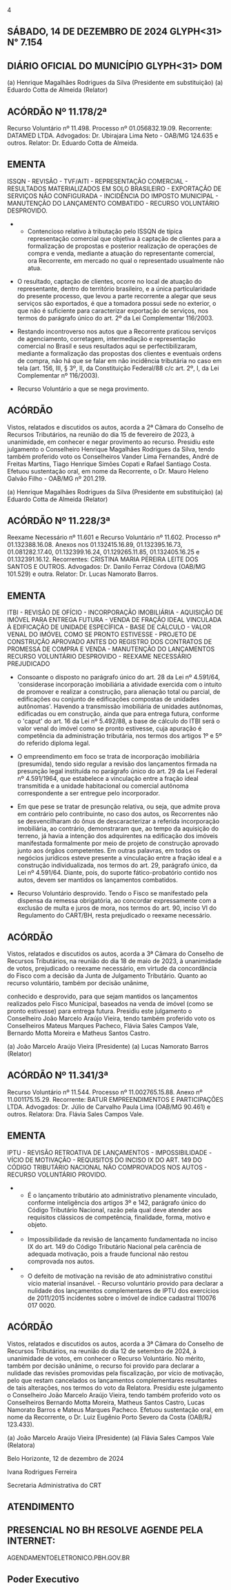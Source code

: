 <!-- image -->

4

## SÁBADO, 14 DE DEZEMBRO DE 2024 GLYPH<31> N° 7.154

## DIÁRIO OFICIAL DO MUNICÍPIO GLYPH<31> DOM

(a) Henrique Magalhães Rodrigues da Silva (Presidente em substituição) (a) Eduardo Cotta de Almeida (Relator)

## ACÓRDÃO Nº 11.178/2ª

Recurso Voluntário nº 11.498. Processo nº 01.056832.19.09. Recorrente: DATAMED LTDA. Advogados: Dr. Ubirajara Lima Neto - OAB/MG 124.635 e outros. Relator: Dr. Eduardo Cotta de Almeida.

## EMENTA

ISSQN  -  REVISÃO  -  TVF/AITI  -  REPRESENTAÇÃO  COMERCIAL  -  RESULTADOS MATERIALIZADOS EM SOLO BRASILEIRO - EXPORTAÇÃO DE SERVIÇOS NÃO CONFIGURADA - INCIDÊNCIA DO IMPOSTO MUNICIPAL - MANUTENÇÃO DO LANÇAMENTO COMBATIDO - RECURSO VOLUNTÁRIO DESPROVIDO.

- - Contencioso relativo à tributação pelo ISSQN de típica representação comercial que objetiva à captação de clientes para a formalização de propostas e posterior realização de operações de compra e venda, mediante a atuação do representante comercial, ora Recorrente, em mercado no qual o representado usualmente não atua.

- O resultado, captação de clientes, ocorre no local de atuação do representante, dentro do território brasileiro, e a única particularidade do presente processo, que levou a parte recorrente a alegar que seus serviços são exportados, é que a tomadora possui sede no exterior, o que não é suficiente para caracterizar exportação de serviços, nos termos do parágrafo único do art. 2º da Lei Complementar 116/2003.

- Restando incontroverso nos autos que a Recorrente praticou serviços de agenciamento, corretagem, intermediação e representação comercial no Brasil e seus resultados aqui se perfectibilizaram, mediante a formalização das propostas dos clientes e eventuais ordens de compra, não há que se falar em não incidência tributária no caso em tela (art. 156, III, § 3º, II, da Constituição Federal/88 c/c art. 2º, I, da Lei Complementar nº 116/2003).

- Recurso Voluntário a que se nega provimento.

## ACÓRDÃO

Vistos, relatados e discutidos os autos, acorda a 2ª Câmara do Conselho de Recursos Tributários, na reunião do dia 15 de fevereiro de 2023, à unanimidade, em conhecer e negar provimento ao recurso. Presidiu este julgamento o Conselheiro Henrique Magalhães Rodrigues da Silva, tendo também proferido voto os Conselheiros Vander Lima Fernandes, André de Freitas Martins, Tiago Henrique Simões Copati e Rafael Santiago Costa. Efetuou sustentação oral, em nome da Recorrente, o Dr. Mauro Heleno Galvão Filho - OAB/MG nº 201.219.

(a) Henrique Magalhães Rodrigues da Silva (Presidente em substituição) (a) Eduardo Cotta de Almeida (Relator)

## ACÓRDÃO Nº 11.228/3ª

Reexame  Necessário  nº  11.601  e  Recurso  Voluntário  nº  11.602.  Processo  nº 01.132388.16.08.  Anexos  nos  01.132415.16.89,  01.132395.16.73,  01.081282.17.40, 01.132399.16.24, 01.129265.11.85, 01.132405.16.25 e 01.132391.16.12. Recorrentes: CRISTINA MARIA PEREIRA LEITE DOS SANTOS E OUTROS. Advogados: Dr. Danilo Ferraz Córdova (OAB/MG 101.529) e outra. Relator: Dr. Lucas Namorato Barros.

## EMENTA

ITBI - REVISÃO DE OFÍCIO - INCORPORAÇÃO IMOBILIÁRIA - AQUISIÇÃO DE IMÓVEL PARA ENTREGA FUTURA - VENDA DE FRAÇÃO IDEAL VINCULADA À EDIFICAÇÃO DE UNIDADE  ESPECÍFICA  -  BASE  DE  CÁLCULO  -  VALOR  VENAL  DO  IMÓVEL  COMO  SE PRONTO ESTIVESSE - PROJETO DE CONSTRUÇÃO APROVADO ANTES DO REGISTRO DOS CONTRATOS DE PROMESSA DE COMPRA E VENDA - MANUTENÇÃO DO LANÇAMENTOS RECURSO VOLUNTÁRIO DESPROVIDO - REEXAME NECESSÁRIO PREJUDICADO

- Consoante o disposto no parágrafo único do art. 28 da Lei nº 4.591/64, 'considerase incorporação imobiliária a atividade exercida com o intuito de promover e realizar a construção, para alienação total ou parcial, de edificações ou conjunto de edificações compostas  de  unidades  autônomas'.  Havendo  a  transmissão  imobiliária  de  unidades autônomas, edificadas ou em construção, ainda que para entrega futura, conforme o 'caput' do art. 16 da Lei nº 5.492/88, a base de cálculo do ITBI será o valor venal do imóvel como se pronto estivesse, cuja apuração é competência da administração tributária, nos termos dos artigos 1º e 5º do referido diploma legal.

- O empreendimento em foco se trata de incorporação imobiliária (presumida), tendo sido regular a revisão dos lançamentos firmada na presunção legal instituída no parágrafo único do art. 29 da Lei Federal nº 4.591/1964, que estabelece a vinculação entre a fração ideal transmitida e a unidade habitacional ou comercial autônoma correspondente a ser entregue pelo incorporador.

- Em que pese se tratar de presunção relativa, ou seja, que admite prova em contrário pelo contribuinte, no caso dos autos, os Recorrentes não se desvencilharam do ônus de descaracterizar a referida incorporação imobiliária, ao contrário, demonstraram que, ao tempo da aquisição do terreno, já havia a intenção dos adquirentes na edificação dos imóveis manifestada formalmente por meio de projeto de construção aprovado junto aos órgãos competentes. Em outras palavras, em todos os negócios jurídicos esteve presente a vinculação entre a fração ideal e a construção individualizada, nos termos do art. 29, parágrafo único, da Lei nº 4.591/64. Diante, pois, do suporte fático-probatório contido nos autos, devem ser mantidos os lançamentos combatidos.

- Recurso Voluntário desprovido. Tendo o Fisco se manifestado pela dispensa da remessa obrigatória, ao concordar expressamente com a exclusão de multa e juros de mora, nos termos do art. 90, inciso VI do Regulamento do CART/BH, resta prejudicado o reexame necessário.

## ACÓRDÃO

Vistos, relatados e discutidos os autos, acorda a 3ª Câmara do Conselho de Recursos Tributários, na reunião do dia 18 de maio de 2023, à unanimidade de votos, prejudicado o reexame necessário, em virtude da concordância do Fisco com a decisão da Junta de Julgamento  Tributário.  Quanto  ao  recurso  voluntário,  também  por  decisão  unânime,

conhecido e desprovido, para que sejam mantidos os lançamentos realizados pelo Fisco Municipal, baseados na venda de imóvel (como se pronto estivesse) para entrega futura. Presidiu este julgamento o Conselheiro João Marcelo Araújo Vieira, tendo também proferido voto os Conselheiros Mateus Marques Pacheco, Flávia Sales Campos Vale, Bernardo Motta Moreira e Matheus Santos Castro.

(a) João Marcelo Araújo Vieira (Presidente) (a) Lucas Namorato Barros (Relator)

## ACÓRDÃO Nº 11.341/3ª

Recurso Voluntário nº 11.544. Processo nº 11.002765.15.88. Anexo nº 11.001175.15.29. Recorrente: BATUR EMPREENDIMENTOS E PARTICIPAÇÕES LTDA. Advogados: Dr. Júlio de Carvalho Paula Lima (OAB/MG 90.461) e outros. Relatora: Dra. Flávia Sales Campos Vale.

## EMENTA

IPTU  -  REVISÃO  RETROATIVA  DE  LANÇAMENTOS  -  IMPOSSIBILIDADE  -VÍCIO  DE MOTIVAÇÃO - REQUISITOS DO INCISO IX DO ART. 149 DO CÓDIGO TRIBUTÁRIO NACIONAL NÃO COMPROVADOS NOS AUTOS - RECURSO VOLUNTÁRIO PROVIDO.

- - É o lançamento tributário ato administrativo plenamente vinculado, conforme inteligência dos artigos 3º e 142, parágrafo único do Código Tributário Nacional, razão pela qual deve atender aos requisitos clássicos de competência, finalidade, forma, motivo e objeto.
- - Impossibilidade da revisão de lançamento fundamentada no inciso IX do art. 149 do Código Tributário Nacional pela carência de adequada motivação, pois a fraude funcional não restou comprovada nos autos.
- - O defeito de motivação na revisão de ato administrativo constitui vício material insanável. - Recurso voluntário provido para declarar a nulidade dos lançamentos complementares de IPTU dos exercícios de 2011/2015 incidentes sobre o imóvel de índice cadastral 110076 017 0020.

## ACÓRDÃO

Vistos, relatados e discutidos os autos, acorda a 3ª Câmara do Conselho de Recursos Tributários, na reunião do dia 12 de setembro de 2024, à unanimidade de votos, em conhecer o Recurso Voluntário. No mérito, também por decisão unânime, o recurso foi provido para declarar a nulidade das revisões promovidas pela fiscalização, por vício de motivação, pelo que restam cancelados os lançamentos complementares resultantes de tais alterações, nos termos do voto da Relatora. Presidiu este julgamento o Conselheiro João Marcelo Araújo Vieira, tendo também proferido voto os Conselheiros Bernardo Motta Moreira, Matheus Santos Castro, Lucas Namorato Barros e Mateus Marques Pacheco. Efetuou sustentação oral, em nome da Recorrente, o Dr. Luiz Eugênio Porto Severo da Costa (OAB/RJ 123.433).

(a) João Marcelo Araújo Vieira (Presidente) (a) Flávia Sales Campos Vale (Relatora)

Belo Horizonte, 12 de dezembro de 2024

Ivana Rodrigues Ferreira

Secretaria Administrativa do CRT

## ATENDIMENTO

## PRESENCIAL NO BH RESOLVE AGENDE PELA INTERNET:

AGENDAMENTOELETRONICO.PBH.GOV.BR

## Poder Executivo

<!-- image -->